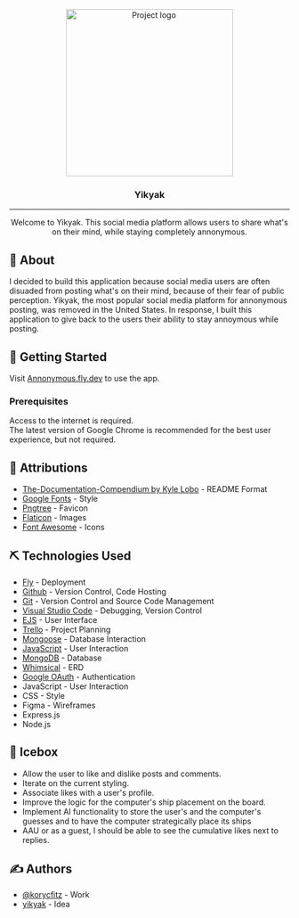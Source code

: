 <div align="center">
 <img height=300px src="./assets/christmas-ship.png" alt="Project logo"></a>
</div>

<h3 align="center">Yikyak</h3>

---

<p align="center"> Welcome to Yikyak. This social media platform allows users to share what's on their mind, while staying completely annonymous.
</p>

## 🧐 About

I decided to build this application because social media users are often disuaded from posting what's on their mind, because of their fear of public perception. Yikyak, the most popular social media platform for annonymous posting, was removed in the United States. In response, I built this application to give back to the users their ability to stay annoymous while posting.

## 🏁 Getting Started

Visit <a href="https://annonymous.fly.dev/">Annonymous.fly.dev</a> to use the app.

### Prerequisites

Access to the internet is required.<br>
The latest version of Google Chrome is recommended for the best user experience, but not required.

## 🎈 Attributions

- [The-Documentation-Compendium by Kyle Lobo](https://github.com/kylelobo/The-Documentation-Compendium) - README Format
- [Google Fonts](https://fonts.google.com/) - Style
- [Pngtree](https://pngtree.com/so/ox-logo) - Favicon
- [Flaticon](https://www.flaticon.com) - Images
- [Font Awesome](Fonthttps://fontawesome.com/) - Icons

## ⛏️ Technologies Used

- [Fly](https://fly.io/) - Deployment
- [Github](https://github.com/) - Version Control, Code Hosting
- [Git](https://git-scm.com/) - Version Control and Source Code Management
- [Visual Studio Code](https://code.visualstudio.com/) - Debugging, Version Control
- [EJS](https://code.visualstudio.com/) - User Interface
- [Trello](https://code.visualstudio.com/) - Project Planning
- [Mongoose](https://code.visualstudio.com/) - Database Interaction
- [JavaScript](https://code.visualstudio.com/) - User Interaction
- [MongoDB](https://code.visualstudio.com/) - Database
- [Whimsical](whimsical.com) - ERD
- [Google OAuth](https://developers.google.com/) - Authentication
- JavaScript - User Interaction
- CSS - Style
- Figma - Wireframes
- Express.js
- Node.js

## 🚀 Icebox

- Allow the user to like and dislike posts and comments.
- Iterate on the current styling.
- Associate likes with a user's profile.
- Improve the logic for the computer's ship placement on the board.
- Implement AI functionality to store the user's and the computer's guesses and to have the computer strategically place its ships
- AAU or as a guest, I should be able to see the cumulative likes next to replies.

## ✍️ Authors

- [@korycfitz](https://github.com/korycfitz) - Work
- [yikyak](https://yikyak.com/) - Idea